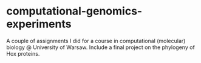 # computational-genomics-experiments

A couple of assignments I did for a course in computational (molecular) biology @ University of Warsaw. Include a final project on the phylogeny of Hox proteins.

